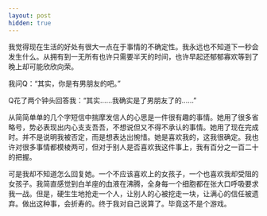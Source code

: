 ```yaml
---
layout: post
hidden: true
---
```

我觉得现在生活的好处有很大一点在于事情的不确定性。我永远也不知道下一秒会发生什么。从拥有到一无所有也许只需要半天的时间，也许早起还郁郁寡欢等到了晚上却可能欣欣向荣。

我问Q：“其实，你是有男朋友的吧。”

Q花了两个钟头回答我：“其实……我确实是了男朋友了的……”

从简简单单的几个字短信中揣摩发信人的心思是一件很有趣的事情。她用了很多省略号，势必表现出内心支支吾吾，不想说但又不得不承认的事情。她用了现在完成时。并不是说明我被否定，而是想表达出惋惜。她是喜欢我的，这我很确定。我也许对很多事情都模棱两可，但对于别人是否喜欢我这件事上，我有百分之一百二十的把握。

可是我却不知道怎么回复她。一个不应该喜欢上的女孩子，一个也喜欢我却受阻的女孩子。我简直感觉到白羊座的血液在沸腾，全身每一个细胞都在张大口呼吸要求我一战。但是，硬生生地抢走一个人，让别人的心被挖走一块，让满心的信任被遗弃。做出这种事，会折寿的。终于我对自己说算了。毕竟这不是个游戏。